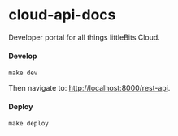 # cloud-api-docs

Developer portal for all things littleBits Cloud.


#### Develop

    make dev

Then navigate to: [http://localhost:8000/rest-api](http://localhost:8000/rest-api).

#### Deploy

    make deploy
